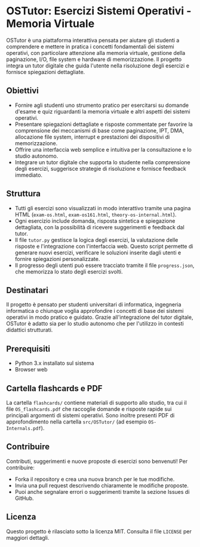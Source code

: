 # OSTutor: Esercizi Sistemi Operativi - Memoria Virtuale

OSTutor è una piattaforma interattiva pensata per aiutare gli studenti a comprendere e mettere in pratica i concetti fondamentali dei sistemi operativi, con particolare attenzione alla memoria virtuale, gestione della paginazione, I/O, file system e hardware di memorizzazione. Il progetto integra un tutor digitale che guida l'utente nella risoluzione degli esercizi e fornisce spiegazioni dettagliate.

## Obiettivi

- Fornire agli studenti uno strumento pratico per esercitarsi su domande d'esame e quiz riguardanti la memoria virtuale e altri aspetti dei sistemi operativi.
- Presentare spiegazioni dettagliate e risposte commentate per favorire la comprensione dei meccanismi di base come paginazione, IPT, DMA, allocazione file system, interrupt e prestazioni dei dispositivi di memorizzazione.
- Offrire una interfaccia web semplice e intuitiva per la consultazione e lo studio autonomo.
- Integrare un tutor digitale che supporta lo studente nella comprensione degli esercizi, suggerisce strategie di risoluzione e fornisce feedback immediato.

## Struttura

- Tutti gli esercizi sono visualizzati in modo interattivo tramite una pagina HTML (`exam-os.html`, `exam-os161.html`, `theory-os-internal.html`).
- Ogni esercizio include domanda, risposta sintetica e spiegazione dettagliata, con la possibilità di ricevere suggerimenti e feedback dal tutor.
- Il file `tutor.py` gestisce la logica degli esercizi, la valutazione delle risposte e l'integrazione con l'interfaccia web. Questo script permette di generare nuovi esercizi, verificare le soluzioni inserite dagli utenti e fornire spiegazioni personalizzate.
- Il progresso degli utenti può essere tracciato tramite il file `progress.json`, che memorizza lo stato degli esercizi svolti.

## Destinatari

Il progetto è pensato per studenti universitari di informatica, ingegneria informatica o chiunque voglia approfondire i concetti di base dei sistemi operativi in modo pratico e guidato. Grazie all'integrazione del tutor digitale, OSTutor è adatto sia per lo studio autonomo che per l'utilizzo in contesti didattici strutturati.

## Prerequisiti

- Python 3.x installato sul sistema
- Browser web

## Cartella flashcards e PDF

La cartella `flashcards/` contiene materiali di supporto allo studio, tra cui il file `OS_flashcards.pdf` che raccoglie domande e risposte rapide sui principali argomenti di sistemi operativi.
Sono inoltre presenti PDF di approfondimento nella cartella `src/OSTutor/` (ad esempio `OS-Internals.pdf`).

## Contribuire

Contributi, suggerimenti e nuove proposte di esercizi sono benvenuti!
Per contribuire:

- Forka il repository e crea una nuova branch per le tue modifiche.
- Invia una pull request descrivendo chiaramente le modifiche proposte.
- Puoi anche segnalare errori o suggerimenti tramite la sezione Issues di GitHub.

## Licenza
Questo progetto è rilasciato sotto la licenza MIT. Consulta il file `LICENSE` per maggiori dettagli.